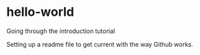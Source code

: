 # hello-world
Going through the introduction tutorial

Setting up a readme file to get current with the way Github works. 
